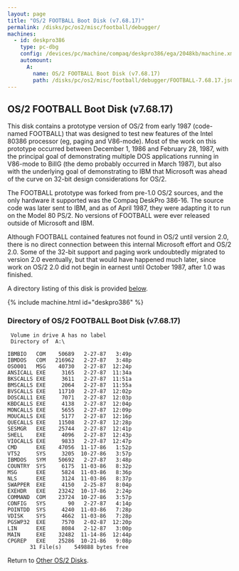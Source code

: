 ```yaml
---
layout: page
title: "OS/2 FOOTBALL Boot Disk (v7.68.17)"
permalink: /disks/pc/os2/misc/football/debugger/
machines:
  - id: deskpro386
    type: pc-dbg
    config: /devices/pc/machine/compaq/deskpro386/ega/2048kb/machine.xml
    automount:
      A:
        name: OS/2 FOOTBALL Boot Disk (v7.68.17)
        path: /disks/pc/os2/misc/football/debugger/FOOTBALL-7.68.17.json
---
```


OS/2 FOOTBALL Boot Disk (v7.68.17)
---

This disk contains a prototype version of OS/2 from early 1987 (code-named FOOTBALL) that was designed to test new
features of the Intel 80386 processor (eg, paging and V86-mode).  Most of the work on this prototype occurred between
December 1, 1986 and February 28, 1987, with the principal goal of demonstrating multiple DOS applications running
in V86-mode to BillG (the demo probably occurred in March 1987), but also with the underlying goal of demonstrating
to IBM that Microsoft was ahead of the curve on 32-bit design considerations for OS/2.

The FOOTBALL prototype was forked from pre-1.0 OS/2 sources, and the only hardware it supported was the Compaq DeskPro
386-16.  The source code was later sent to IBM, and as of April 1987, they were adapting it to run on the Model 80 PS/2.
No versions of FOOTBALL were ever released outside of Microsoft and IBM.
 
Although FOOTBALL contained features not found in OS/2 until version 2.0, there is no direct connection between this
internal Microsoft effort and OS/2 2.0.  Some of the 32-bit support and paging work undoubtedly migrated to version 2.0
eventually, but that would have happened much later, since work on OS/2 2.0 did not begin in earnest until October 1987,
after 1.0 was finished.

A directory listing of this disk is provided [below](#directory-of-os2-football-boot-disk-v76817).

{% include machine.html id="deskpro386" %}

### Directory of OS/2 FOOTBALL Boot Disk (v7.68.17)

	 Volume in drive A has no label
	 Directory of  A:\
	
	IBMBIO   COM    50689   2-27-87   3:49p
	IBMDOS   COM   216962   2-27-87   3:48p
	OSO001   MSG    40730   2-27-87  12:24p
	ANSICALL EXE     3165   2-27-87  11:34a
	BKSCALLS EXE     3611   2-27-87  11:51a
	BMSCALLS EXE     2064   2-27-87  11:55a
	BVSCALLS EXE    11710   2-27-87  12:02p
	DOSCALL1 EXE     7071   2-27-87  12:03p
	KBDCALLS EXE     4138   2-27-87  12:04p
	MONCALLS EXE     5655   2-27-87  12:09p
	MOUCALLS EXE     5177   2-27-87  12:16p
	QUECALLS EXE    11508   2-27-87  12:28p
	SESMGR   EXE    25744   2-27-87  12:41p
	SHELL    EXE     4096   2-27-87  12:43p
	VIOCALLS EXE     9833   2-27-87  12:47p
	CMD      EXE    47056  11-17-86   1:52p
	VT52     SYS     3205  10-27-86   3:57p
	IBMDOS   SYM    50692   2-27-87   3:48p
	COUNTRY  SYS     6175  11-03-86   8:32p
	MSG      EXE     5824  11-03-86   8:36p
	NLS      EXE     3124  11-03-86   8:37p
	SWAPPER  EXE     4150   2-25-87   8:04p
	EXEHDR   EXE    23242  10-17-86   2:24p
	COMMAND  COM    23724  10-27-86   3:57p
	CONFIG   SYS       90   2-27-87   4:14p
	POINTDD  SYS     4240  11-03-86   7:28p
	VDISK    SYS     4662  11-03-86   7:28p
	PGSWP32  EXE     7570   2-02-87  12:20p
	LIN      EXE     8084   2-12-87   3:00p
	MAIN     EXE    32482  11-14-86  12:44p
	CPGREP   EXE    25286  10-21-86   9:08p
	       31 File(s)    549888 bytes free

Return to [Other OS/2 Disks](/disks/pc/os2/misc/).
